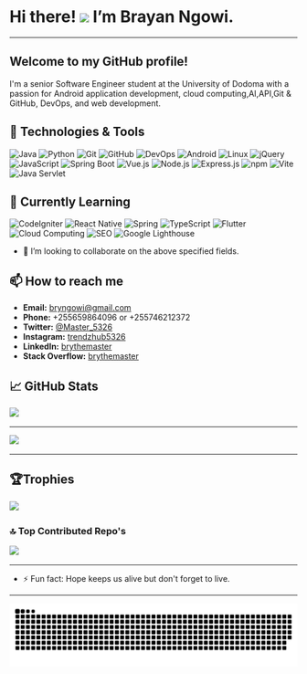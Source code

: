 # Hi there! ![](https://user-images.githubusercontent.com/18350557/176309783-0785949b-9127-417c-8b55-ab5a4333674e.gif) I’m Brayan Ngowi.
-------
Welcome to my GitHub profile!
-------
I'm a senior Software Engineer student at the University of Dodoma with a passion for Android application development, cloud computing,AI,API,Git & GitHub, DevOps, and web development. 

## 🔧 Technologies & Tools
![Java](https://img.shields.io/badge/Java-%23F89820.svg?style=flat&logo=java&logoColor=white "Java - High-performance OOP language")
![Python](https://img.shields.io/badge/Python-%233C8EBB.svg?style=flat&logo=python&logoColor=white "Python - Versatile programming language")
![Git](https://img.shields.io/badge/Git-%23F1502F.svg?style=flat&logo=git&logoColor=white "Git - Version control system")
![GitHub](https://img.shields.io/badge/GitHub-%23181717.svg?style=flat&logo=github&logoColor=white "GitHub - Code collaboration platform")
![DevOps](https://img.shields.io/badge/DevOps-%232C3E50.svg?style=flat&logo=devops&logoColor=white "DevOps - CI/CD & Automation")
![Android](https://img.shields.io/badge/Android-%233DDC81.svg?style=flat&logo=android&logoColor=white "Android - Mobile development")
![Linux](https://img.shields.io/badge/Linux-%23FCC624.svg?style=flat&logo=linux&logoColor=white "Linux - Open-source OS")
![jQuery](https://img.shields.io/badge/jQuery-%230E76A8.svg?style=flat&logo=jquery&logoColor=white "jQuery - JavaScript library")
![JavaScript](https://img.shields.io/badge/JavaScript-%23F7DF1E.svg?style=flat&logo=javascript&logoColor=black "JavaScript - Web development")
![Spring Boot](https://img.shields.io/badge/Spring_Boot-%236DB33F.svg?style=flat&logo=spring&logoColor=white "Spring Boot - Java framework")
![Vue.js](https://img.shields.io/badge/Vue.js-4FC08D?style=flat&logo=vuedotjs&logoColor=white "Vue.js - Progressive JavaScript framework")
![Node.js](https://img.shields.io/badge/Node.js-339933?style=flat&logo=nodedotjs&logoColor=white "Node.js - JavaScript runtime")
![Express.js](https://img.shields.io/badge/Express-000000?style=flat&logo=express&logoColor=white "Express.js - Node.js web framework")
![npm](https://img.shields.io/badge/npm-CB3837?style=flat&logo=npm&logoColor=white "npm - Node package manager")
![Vite](https://img.shields.io/badge/Vite-646CFF?style=flat&logo=vite&logoColor=white "Vite - Frontend build tool")
![Java Servlet](https://img.shields.io/badge/Servlet-Java--based-lightgrey?style=flat&logo=java&logoColor=white&color=%23F89820 "Java Servlet - Server-side Java")

## 🌱 Currently Learning
![CodeIgniter](https://img.shields.io/badge/CodeIgniter-%23DD4814.svg?style=flat&logo=codeigniter&logoColor=white "CodeIgniter - PHP framework")
![React Native](https://img.shields.io/badge/React_Native-%2361DAFB.svg?style=flat&logo=react&logoColor=black "React Native - Cross-platform mobile apps")
![Spring](https://img.shields.io/badge/Spring-%236DB33F.svg?style=flat&logo=spring&logoColor=white "Spring - Java ecosystem")
![TypeScript](https://img.shields.io/badge/TypeScript-3178C6?style=flat&logo=typescript&logoColor=white "TypeScript - Typed JavaScript")
![Flutter](https://img.shields.io/badge/Flutter-%2302569B.svg?style=flat&logo=flutter&logoColor=white "Flutter - UI toolkit")
![Cloud Computing](https://img.shields.io/badge/Cloud_Computing-%234BCB1D.svg?style=flat&logo=cloud&logoColor=white "Cloud Computing - AWS/GCP/Azure")
![SEO](https://img.shields.io/badge/SEO-0D8BDB?style=flat&logo=seo&logoColor=white "Search Engine Optimization")
![Google Lighthouse](https://img.shields.io/badge/Lighthouse-44CC11?style=flat&logo=lighthouse&logoColor=white "Google Lighthouse Performance")
- 💞️ I’m looking to collaborate on the above specified fields.

## 📫 How to reach me

- **Email:** bryngowi@gmail.com
- **Phone:** +255659864096 or +255746212372
- **Twitter:** [@Master_5326](https://twitter.com/Master_5326)
- **Instagram:** [trendzhub5326](https://instagram.com/bryngowi.161)
- **LinkedIn:** [brythemaster](https://www.linkedin.com/in/brythemaster)
- **Stack Overflow:** [brythemaster](https://stackoverflow.com/users/25196009/brythemaster)

## 📈 GitHub Stats
![](https://github-readme-stats.vercel.app/api?username=master-bry&theme=dark&hide_border=true&include_all_commits=true&count_private=true&show_icons=true&line_height=21)<br/>

----

![](https://github-readme-streak-stats.herokuapp.com/?user=master-bry&theme=dark&hide_border=true)<br/>

----
## 🏆Trophies
![](https://github-profile-trophy.vercel.app/?username=master-bry&theme=radical&no-frame=false&no-bg=true&margin-w=4)

### 🔝 Top Contributed Repo's
![](https://github-contributor-stats.vercel.app/api?username=master-bry&limit=5&theme=dark&combine_all_yearly_contributions=true&count_private=true) 

 ----------------------------------
- ⚡ Fun fact: Hope keeps us alive but don't forget to live.
 ----------------------------------
<p align="center">
<img src="https://github.com/master-bry/master/blob/main/github-contribution-grid-snake.svg">
</p>
